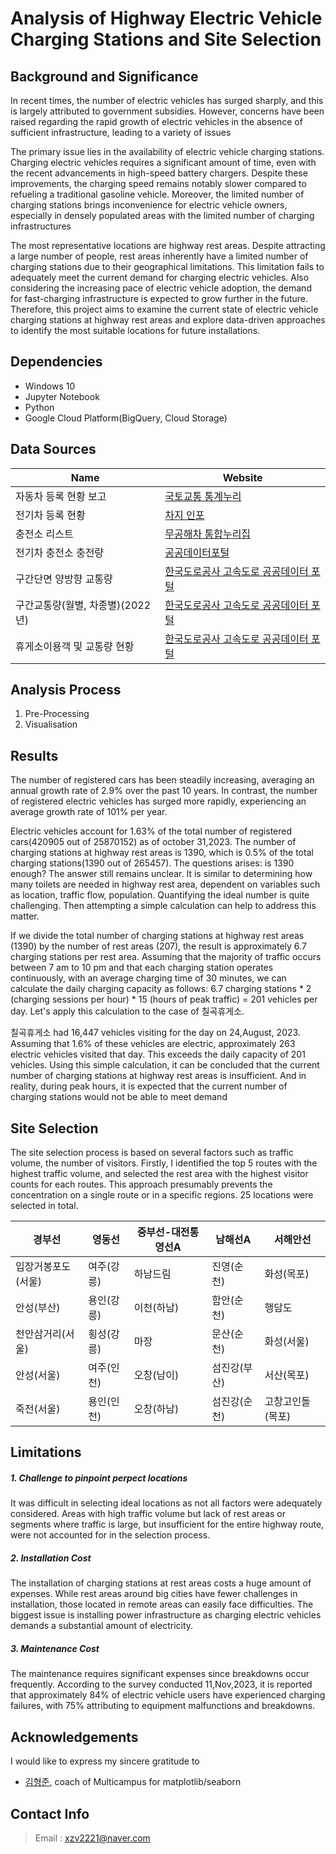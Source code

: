 # Analysis of Highway Electric Vehicle Charging Stations and Site Selection

## Background and Significance
In recent times, the number of electric vehicles has surged sharply, and this is largely attributed to government subsidies. However, concerns have been raised regarding the rapid growth of electric vehicles in the absence of sufficient infrastructure, leading to a variety of issues

The primary issue lies in the availability of electric vehicle charging stations. Charging electric vehicles requires a significant amount of time, even with the recent advancements in high-speed battery chargers. Despite these improvements, the charging speed remains notably slower compared to refueling a traditional gasoline vehicle. Moreover, the limited number of charging stations brings inconvenience for electric vehicle owners, especially in densely populated areas with the limited number of charging infrastructures

The most representative locations are highway rest areas. Despite attracting a large number of people, rest areas inherently have a limited number of charging stations due to their geographical limitations. This limitation fails to adequately meet the current demand for charging electric vehicles. Also considering the increasing pace of electric vehicle adoption, the demand for fast-charging infrastructure is expected to grow further in the future. Therefore, this project aims to examine the current state of electric vehicle charging stations at highway rest areas and explore data-driven approaches to identify the most suitable locations for future installations.

## Dependencies
- Windows 10
- Jupyter Notebook
- Python
- Google Cloud Platform(BigQuery, Cloud Storage)

## Data Sources

|Name|Website|
|-----|-----|
|자동차 등록 현황 보고|[국토교통 통계누리](https://stat.molit.go.kr/portal/cate/statFileView.do?hRsId=58&hFormId=1244&hSelectId=1244&sStyleNum=562&sStart=2021&sEnd=2021&hPoint=00&hAppr=1)|
|전기차 등록 현황|[차지 인포](https://chargeinfo.ksga.org/front/statistics/evCar)|
|충전소 리스트|[무공해차 통합누리집](https://ev.or.kr/nportal/monitor/evMap.do)|
|전기차 충전소 충전량|[공공데이터포털](https://www.data.go.kr/data/15102510/fileData.do)|
|구간단면 양방향 교통량|[한국도로공사 고속도로 공공데이터 포털](https://data.ex.co.kr/portal/fdwn/view?type=TCS&num=67&requestfrom=dataset)|
|구간교통량(월별, 차종별)(2022년)|[한국도로공사 고속도로 공공데이터 포털](https://data.ex.co.kr/portal/docu/docuList?datasetId=17&serviceType=&keyWord=&searchDayFrom=2014.12.01&searchDayTo=2023.11.14&CATEGORY=TR&GROUP_TR=TRAF_STAT&sId=17)|
|휴게소이용객 및 교통량 현황|[한국도로공사 고속도로 공공데이터 포털](https://data.ex.co.kr/portal/docu/docuList?datasetId=811&serviceType=&keyWord=%ED%9C%B4%EA%B2%8C%EC%86%8C&searchDayFrom=2014.12.01&searchDayTo=2023.11.14&CATEGORY=&GROUP_TR=&sId=811)|

## Analysis Process
1. Pre-Processing
2. Visualisation

## Results
The number of registered cars has been steadily increasing, averaging an annual growth rate of 2.9% over the past 10 years. In contrast, the number of registered electric vehicles has surged more rapidly, experiencing an average growth rate of 101% per year.

Electric vehicles account for 1.63% of the total number of registered cars(420905 out of 25870152) as of october 31,2023. The number of charging stations at highway rest areas is 1390, which is 0.5% of the total charging stations(1390 out of 265457). The questions arises: is 1390 enough? The answer still remains unclear. It is similar to determining how many toilets are needed in highway rest area, dependent on variables such as location, traffic flow, population. Quantifying the ideal number is quite challenging. Then attempting a simple calculation can help to address this matter.

If we divide the total number of charging stations at highway rest areas (1390) by the number of rest areas (207), the result is approximately 6.7 charging stations per rest area. Assuming that the majority of traffic occurs between 7 am to 10 pm and that each charging station operates continuously, with an average charging time of 30 minutes, we can calculate the daily charging capacity as follows: 6.7 charging stations * 2 (charging sessions per hour) * 15 (hours of peak traffic) = 201 vehicles per day. Let's apply this calculation to the case of 칠곡휴게소.

칠곡휴게소 had 16,447 vehicles visiting for the day on 24,August, 2023. Assuming that 1.6% of these vehicles are electric, approximately 263 electric vehicles visited that day. This exceeds the daily capacity of 201 vehicles. Using this simple calculation, it can be concluded that the current number of charging stations at highway rest areas is insufficient. And in reality, during peak hours, it is expected that the current number of charging stations would not be able to meet demand

## Site Selection

The site selection process is based on several factors such as traffic volume, the number of visitors. Firstly, I identified the top 5 routes with the highest traffic volume, and selected the rest area with the highest visitor counts for each routes. This approach presumably prevents the concentration on a single route or in a specific regions. 25 locations were selected in total.

|경부선|영동선|중부선-대전통영선A|남해선A|서해안선|
|---------|----------|----------|----------|---------|
|입장거봉포도(서울)|여주(강릉)|하남드림|진영(순천)|화성(목포)|
|안성(부산)|용인(강릉)|이천(하남)|함안(순천)|행담도|
|천안삼거리(서울)|횡성(강릉)|마장|문산(순천)|화성(서울)|
|안성(서울)|여주(인천)|오창(남이)|섬진강(부산)|서산(목포)|
|죽전(서울)|용인(인천)|오창(하남)|섬진강(순천)|고창고인돌(목포)|

## Limitations

##### 1. Challenge to pinpoint perpect locations
It was difficult in selecting ideal locations as not all factors were adequately considered. Areas with high traffic volume but lack of rest areas or segments where traffic is large, but insufficient for the entire highway route, were not accounted for in the selection process.

##### 2. Installation Cost
The installation of charging stations at rest areas costs a huge amount of expenses. While rest areas around big cities have fewer challenges in installation, those located in remote areas can easily face difficulties. The biggest issue is installing power infrastructure as charging electric vehicles demands a substantial amount of electricity.

##### 3. Maintenance Cost
The maintenance requires significant expenses since breakdowns occur frequently. According to the survey conducted 11,Nov,2023, it is reported that approximately 84% of electric vehicle users have experienced charging failures, with 75% attributing to equipment malfunctions and breakdowns.

## Acknowledgements
I would like to express my sincere gratitude to
- [김형준](https://github.com/yeomko22), coach of Multicampus
for matplotlib/seaborn


## Contact Info
> Email : xzv2221@naver.com
